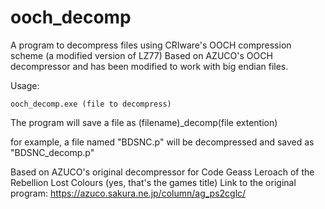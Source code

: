 # ooch_decomp
A program to decompress files using CRIware's OOCH compression scheme (a modified version of LZ77)
Based on AZUCO's OOCH decompressor and has been modified to work with big endian files.

Usage:

    ooch_decomp.exe (file to decompress)
    
The program will save a file as (filename)\_decomp(file extention)
    
for example, a file named "BDSNC.p" will be decompressed and saved as "BDSNC_decomp.p"

Based on AZUCO's original decompressor for Code Geass Leroach of the Rebellion Lost Colours (yes, that's the games title)
    Link to the original program: https://azuco.sakura.ne.jp/column/ag_ps2cglc/
